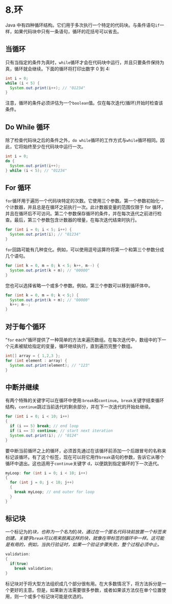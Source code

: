 # 8.环

Java 中有四种循环结构。它们用于多次执行一个特定的代码块。与条件语句`if`一样，如果代码块中只有一条语句，循环的花括号可以省去。

## 当循环

只有当指定的条件为真时，`while`循环才会在代码块中运行，并且只要条件保持为真，循环就会继续。下面的循环将打印出数字 0 到 4:

```java
int i = 0;
while (i < 5) {
  System.out.print(i++); // "01234"
}

```

注意，循环的条件必须评估为一个`boolean`值。仅在每次迭代(循环)开始时检查该条件。

## Do While 循环

除了检查代码块之后的条件之外，`do while`循环的工作方式与`while`循环相同。因此，它将始终至少在代码块中运行一次。

```java
int i = 0;
do {
  System.out.print(i++);
} while (i < 5); // "01234"

```

## For 循环

`for`循环用于遍历一个代码块特定的次数。它使用三个参数。第一个参数初始化一个计数器，并且总是在循环之前执行一次。此计数器变量的范围仅限于 for 循环，并且在循环后不可访问。第二个参数保存循环的条件，并在每次迭代之前进行检查。最后，第三个参数包含计数器的增量，在每次迭代结束时执行。

```java
for (int i = 0; i < 5; i++) {
  System.out.print(i); // "01234"
}

```

`for`回路可能有几种变化。例如，可以使用逗号运算符将第一个和第三个参数分成几个语句。

```java
for (int k = 0, m = 0; k < 5; k++, m--) {
  System.out.print(k + m); // "00000"
}

```

您也可以选择省略一个或多个参数。例如，第三个参数可以移到循环体中。

```java
for (int k = 0, m = 0; k < 5;) {
  System.out.print(k + m); // "00000"
  k++; m--;
}

```

## 对于每个循环

“`for` each”循环提供了一种简单的方法来遍历数组。在每次迭代中，数组中的下一个元素被赋给指定的变量，循环继续执行，直到遍历完整个数组。

```java
int[] array = { 1,2,3 };
for (int element : array) {
  System.out.print(element); // "123"
}

```

## 中断并继续

有两个特殊的关键字可以在循环中使用:`break`和`continue`。`break`关键字结束循环结构，`continue`跳过当前迭代的剩余部分，并在下一次迭代的开始处继续。

```java
for (int i = 0; i < 10; i++)
{
  if (i == 5) break; // end loop
  if (i == 3) continue; // start next iteration
  System.out.print(i); // "0124"
}

```

要中断当前循环之上的循环，必须首先通过在该循环前添加一个后跟冒号的名称来标记该循环。有了这个标签，现在可以将它用作`break`语句的参数，告诉它从哪个循环中退出。这也适用于`continue`关键字 d，以便跳到指定循环的下一次迭代。

```java
myLoop: for (int i = 0; i < 10; i++)
{
  for (int j = 0; j < 10; j++)
  {
    break myLoop; // end outer for loop
  }
}

```

## 标记块

一个标记为的*块，也称为一个名为*的*块，通过在一个匿名代码块前放置一个标签来创建。关键字`break`可以用来脱离这样的块，就像在带标签的循环中一样。这可能是有用的，例如，当执行验证时，如果一个验证步骤失败，整个过程必须中止。*

```java
validation:
{
  if(true)
    break validation;
}

```

标记块对于将大型方法组织成几个部分很有用。在大多数情况下，将方法拆分是一个更好的主意。但是，如果新方法需要很多参数，或者如果该方法仅在单个位置使用，则一个或多个标记块可能是优选的。